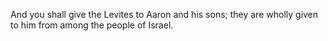 And you shall give the Levites to Aaron and his sons; they are wholly given to him from among the people of Israel.
